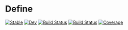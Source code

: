 # Define

[![Stable](https://img.shields.io/badge/docs-stable-blue.svg)](https://aminya.github.io/Define.jl/stable)
[![Dev](https://img.shields.io/badge/docs-dev-blue.svg)](https://aminya.github.io/Define.jl/dev)
[![Build Status](https://travis-ci.com/aminya/Define.jl.svg?branch=master)](https://travis-ci.com/aminya/Define.jl)
[![Build Status](https://ci.appveyor.com/api/projects/status/github/aminya/Define.jl?svg=true)](https://ci.appveyor.com/project/aminya/Define-jl)
[![Coverage](https://codecov.io/gh//.jl/branch/master/graph/badge.svg)](https://codecov.io/gh//.jl)
